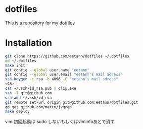 # dotfiles  
This is a repository for my dotfiles  

# Installation  
```sh
git clone https://github.com/eetann/dotfiles ~/.dotfiles
cd ~/.dotfiles
make init
git config --global user.name "eetann"
git config --global user.email "eetann's mail adress"
ssh-keygen -t rsa -b 4096 -C "eetann's mail adress"
<CR>
cat ~/.ssh/id_rsa.pub | clip.exe
ssh -T git@github.com
ssh-add ~/.ssh/id_rsa
git remote set-url origin git@github.com:eetann/dotfiles.git
go get github.com/mattn/jvgrep
make deploy
```
vim 初回起動は sudo しないもしくはviminfoあとで消す  
